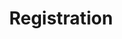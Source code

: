 ---
layout: default
category: session
anchor: registration
title: Registration
permalink: /schedule#registration

day: Saturday
time: 10&colon;00am
timeorder: 1
room: Main Space

---